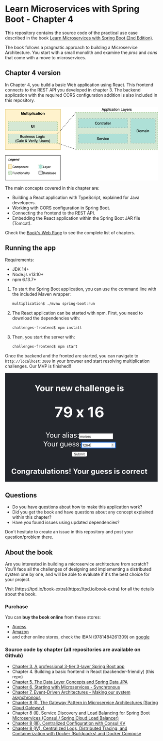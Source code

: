 # Learn Microservices with Spring Boot - Chapter 4

This repository contains the source code of the practical use case described in the book [Learn Microservices with Spring Boot (2nd Edition)](https://tpd.io/book-extra).

The book follows a pragmatic approach to building a Microservice Architecture. You start with a small monolith and examine the _pros_ and _cons_ that come with a move to microservices. 

## Chapter 4 version

In Chapter 4, you build a basic Web application using React. This frontend connects to the REST API you developed in chapter 3. The backend application with the required CORS configuration addition is also included in this repository.

![Logical View - Chapter 4](resources/app-layers-chapter4.png)

The main concepts covered in this chapter are:

* Building a React application with TypeScript, explained for Java developers.
* Working with CORS configuration in Spring Boot.
* Connecting the frontend to the REST API.
* Embedding the React application within the Spring Boot JAR file (Tomcat).

Check the [Book's Web Page](https://tpd.io/book-extra) to see the complete list of chapters.

## Running the app

Requirements:

* JDK 14+
* Node.js v13.10+
* npm 6.13.7+

1. To start the Spring Boot application, you can use the command line with the included Maven wrapper:
    ```bash
    multiplication$ ./mvnw spring-boot:run
    ```
2. The React application can be started with npm. First, you need to download the dependencies with:
    ```bash
    challenges-frontend$ npm install
    ```
3. Then, you start the server with:
    ```bash
    challenges-frontend$ npm start
    ```

Once the backend and the fronted are started, you can navigate to `http://localhost:3000` in your browser and start resolving multiplication challenges. Our MVP is finished!!

![Multiplication application](resources/chapter4_app_screenshot.png)

## Questions

* Do you have questions about how to make this application work?
* Did you get the book and have questions about any concept explained within this chapter?
* Have you found issues using updated dependencies?

Don't hesitate to create an issue in this repository and post your question/problem there. 

## About the book

Are you interested in building a microservice architecture from scratch? You'll face all the challenges of designing and implementing a distributed system one by one, and will be able to evaluate if it's the best choice for your project.

Visit [https://tpd.io/book-extra](https://tpd.io/book-extra) for all the details about the book.

### Purchase

You can **buy the book online** from these stores:

* [Apress](https://www.kqzyfj.com/click-8535631-14029332?url=https%3A%2F%2Fwww.apress.com%2Fgp%2Fbook%2F9781484261309)
* [Amazon](https://amzn.to/3nADn4q)
* and other online stores, check the IBAN (9781484261309) on [google](https://www.google.com/search?q=9781484261309)

### Source code by chapter (all repositories are available on Github)

* [Chapter 3. A professional 3-tier 3-layer Spring Boot app](https://github.com/Book-Microservices-v2/chapter03)
* Chapter 4. Building a basic frontend in React (backender-friendly) (this repo)
* [Chapter 5. The Data Layer Concepts and Spring Data JPA](https://github.com/Book-Microservices-v2/chapter05)
* [Chapter 6. Starting with Microservices - Synchronous](https://github.com/Book-Microservices-v2/chapter06)
* [Chapter 7. Event-Driven Architectures - Making our system asynchronous](https://github.com/Book-Microservices-v2/chapter07)
* [Chapter 8 (I). The Gateway Pattern in Microservice Architectures (Spring Cloud Gateway)](https://github.com/Book-Microservices-v2/chapter08a)
* [Chapter 8 (II). Service Discovery and Load Balancing for Spring Boot Microservices (Consul / Spring Cloud Load Balancer)](https://github.com/Book-Microservices-v2/chapter08b)
* [Chapter 8 (III). Centralized Configuration with Consul KV](https://github.com/Book-Microservices-v2/chapter08c)
* [Chapter 8 (IV). Centralized Logs, Distributed Tracing, and Containerization with Docker (Buildpacks) and Docker Compose](https://github.com/Book-Microservices-v2/chapter08d)
